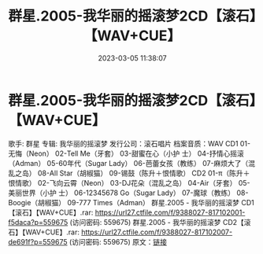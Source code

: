 ﻿---
title: 群星.2005-我华丽的摇滚梦2CD【滚石】【WAV+CUE】
date: 2023-03-05 11:38:07
categories: WAV车载音乐、镜像
tags: 华语中文
---
# 群星.2005-我华丽的摇滚梦2CD【滚石】【WAV+CUE】

歌手: 群星
专辑: 我华丽的摇滚梦
发行公司：滚石唱片
档案音质：WAV
CD1
01-无悔（Neon）
02-Tell Me（牙套）
03-甜蜜在心（小护 士）
04-抒情心摇滚（Adman）
05-60年代（Sugar Lady）
06-芭蕾女孩（教练）
07-麻烦大了（混乱之岛）
08-All Star（胡椒猫）
09-锡鼓（陈升＋恨情歌）
CD2
01-π（陈升＋恨情歌）
02-飞向云霄（Neon）
03-DJ花朵（混乱之岛）
04-Air（牙套）
05-美丽世界（小护 士）
06-12345678 Go（Sugar Lady）
07-魔球（教练）
08-Boogie（胡椒猫）
09-777 Times（Adman）
群星.2005 - 我华丽的摇滚梦 CD1【滚石】【WAV+CUE】.rar:
https://url27.ctfile.com/f/9388027-817102001-f5daca?p=559675
(访问密码: 559675)
群星.2005 - 我华丽的摇滚梦 CD2【滚石】【WAV+CUE】.rar: https://url27.ctfile.com/f/9388027-817102007-de691f?p=559675
(访问密码: 559675)
原文：[链接](https://blog.sina.com.cn/s/blog_1647c7e76010310yo.html)